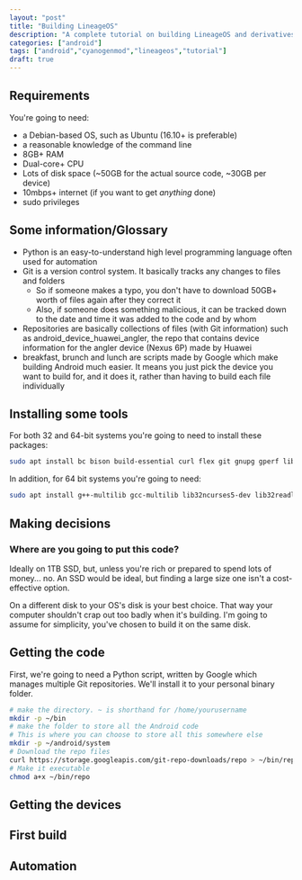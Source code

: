 ```yaml
---
layout: "post"
title: "Building LineageOS"
description: "A complete tutorial on building LineageOS and derivatives"
categories: ["android"]
tags: ["android","cyanogenmod","lineageos","tutorial"]
draft: true
---
```


## Requirements
You're going to need:
- a Debian-based OS, such as Ubuntu (16.10+ is preferable)
- a reasonable knowledge of the command line
- 8GB+ RAM
- Dual-core+ CPU
- Lots of disk space (~50GB for the actual source code, ~30GB per device)
- 10mbps+ internet (if you want to get *anything* done)
- sudo privileges

## Some information/Glossary
- Python is an easy-to-understand high level programming language often used for automation
- Git is a version control system. It basically tracks any changes to files and folders
  - So if someone makes a typo, you don't have to download 50GB+ worth of files again after they correct it
  - Also, if someone does something malicious, it can be tracked down to the date and time it was added to the code and by whom
- Repositories are basically collections of files (with Git information) such as android_device_huawei_angler, the repo that contains device information for the angler device (Nexus 6P) made by Huawei
- breakfast, brunch and lunch are scripts made by Google which make building Android much easier. It means you just pick the device you want to build for, and it does it, rather than having to build each file individually

## Installing some tools
For both 32 and 64-bit systems you're going to need to install these packages:
```bash
sudo apt install bc bison build-essential curl flex git gnupg gperf libesd0-dev liblz4-tool libncurses5-dev libsdl1.2-dev libwxgtk3.0-dev libxml2 libxml2-utils lzop maven openjdk-8-jdk pngcrush schedtool squashfs-tools xsltproc zip zlib1g-dev
```
In addition, for 64 bit systems you're going to need:
```bash
sudo apt install g++-multilib gcc-multilib lib32ncurses5-dev lib32readline6-dev lib32z1-dev
```

## Making decisions
### Where are you going to put this code?
Ideally on 1TB SSD, but, unless you're rich or prepared to spend lots of money... no.
An SSD would be ideal, but finding a large size one isn't a cost-effective option.

On a different disk to your OS's disk is your best choice. That way your computer shouldn't crap out too badly when it's building.
I'm going to assume for simplicity, you've chosen to build it on the same disk.

## Getting the code
First, we're going to need a Python script, written by Google which manages multiple Git repositories. We'll install it to your personal binary folder.
```bash
# make the directory. ~ is shorthand for /home/yourusername
mkdir -p ~/bin
# make the folder to store all the Android code
# This is where you can choose to store all this somewhere else
mkdir -p ~/android/system
# Download the repo files
curl https://storage.googleapis.com/git-repo-downloads/repo > ~/bin/repo
# Make it executable
chmod a+x ~/bin/repo
```

## Getting the devices
## First build
## Automation
